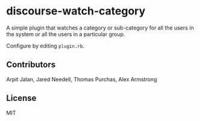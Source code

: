 discourse-watch-category
========================

A simple plugin that watches a category or sub-category for all the users in the system or all the users in a particular group.

Configure by editing `plugin.rb`.

## Contributors

Arpit Jalan, Jared Needell, Thomas Purchas, Alex Armstrong


## License

MIT
